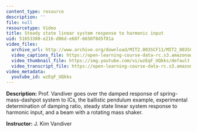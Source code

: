 ```yaml
---
content_type: resource
description: ''
file: null
resourcetype: Video
title: Steady state linear system response to harmonic input
uid: 51653380-e216-d86d-e68f-6650f8d5f81a
video_files:
  archive_url: http://www.archive.org/download/MIT2.003SCF11/MIT2_003SCF11_lec20_300k.mp4
  video_captions_file: https://open-learning-course-data-rc.s3.amazonaws.com/2-003sc-engineering-dynamics-fall-2011/4061daaffaea536ab23239d686420c4b_wzEqF_UQkks.vtt
  video_thumbnail_file: https://img.youtube.com/vi/wzEqF_UQkks/default.jpg
  video_transcript_file: https://open-learning-course-data-rc.s3.amazonaws.com/2-003sc-engineering-dynamics-fall-2011/8d2b8cb8e8b845fb6d4e32f63b7e90fd_wzEqF_UQkks.pdf
video_metadata:
  youtube_id: wzEqF_UQkks
---
```


**Description:** Prof. Vandiver goes over the damped response of spring-mass-dashpot system to ICs, the ballistic pendulum example, experimental determination of damping ratio, steady state linear system response to harmonic input, and a beam with a rotating mass shaker.

**Instructor:** J. Kim Vandiver